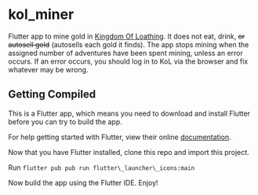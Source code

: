# kol_miner

Flutter app to mine gold in [Kingdom Of Loathing](https://www.kingdomofloathing.com). It does not eat, drink, ~~or autosell gold~~ (autosells each gold it finds). The app stops mining when the assigned number of adventures have been spent mining, unless an error occurs. If an error occurs, you should log in to KoL via the browser and fix whatever may be wrong. 

## Getting Compiled

This is a Flutter app, which means you need to download and install Flutter before you can try to build the app.

For help getting started with Flutter, view their online
[documentation](https://flutter.io/).

Now that you have Flutter installed, clone this repo and import this project. 

Run `flutter pub pub run flutter\_launcher\_icons:main`

Now build the app using the Flutter IDE. Enjoy!
